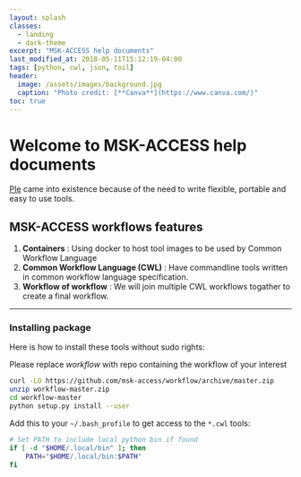 ```yaml
---
layout: splash
classes:
  - landing
  - dark-theme
excerpt: "MSK-ACCESS help documents"
last_modified_at: 2018-05-11T15:12:19-04:00
tags: [python, cwl, json, toil]
header:
  image: /assets/images/background.jpg
  caption: "Photo credit: [**Canva**](https://www.canva.com/)"
toc: true
---
```

# Welcome to MSK-ACCESS help documents

[PIe](https://github.com/NorthwellHealth-HumanGenomics/PIe) came into existence because of the need to write flexible, portable and easy to use tools.

## MSK-ACCESS workflows features

1. **Containers** : Using docker to host tool images to be used by Common Workflow Language
2. **Common Workflow Language (CWL)** : Have commandline tools written in common workflow language specification.
3. **Workflow of workflow** : We will join multiple CWL workflows togather to create a final workflow.

- - - -

### Installing package

Here is how to install these tools without sudo rights:

Please replace _workflow_ with repo containing the workflow of your interest

```bash
curl -LO https://github.com/msk-access/workflow/archive/master.zip
unzip workflow-master.zip
cd workflow-master
python setup.py install --user
```

Add this to your `~/.bash_profile` to get access to the `*.cwl` tools:

```bash
# Set PATH to include local python bin if found
if [ -d "$HOME/.local/bin" ]; then
    PATH="$HOME/.local/bin:$PATH"
fi
```